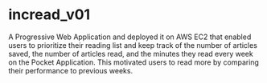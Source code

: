 # incread_v01

A Progressive Web Application and deployed it on AWS EC2 that enabled users to prioritize their reading list and keep track of the number of articles saved, the number of articles read, and the minutes they read every week on the Pocket Application. This motivated users to read more by comparing their performance to previous weeks.
